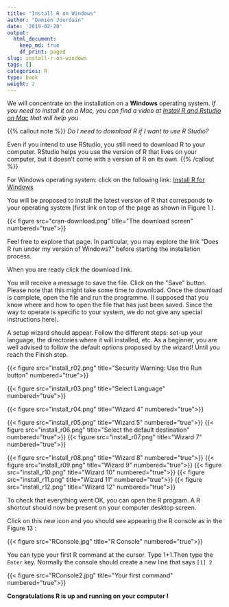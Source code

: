 ```yaml
---
title: "Install R on Windows"
author: "Damien Jourdain"
date: '2019-02-20'
output:
  html_document:
    keep_md: true
    df_print: paged
slug: install-r-on-windows
tags: []
categories: R
type: book
weight: 2
---
```



We will concentrate on the installation on a **Windows** operating system. *If you need to install it on a Mac, you can find a video at <a href="https://youtu.be/GFImMj1lMRI" target="_blank">Install R and Rstudio on Mac</a> that will help you*

{{% callout note %}}
*Do I need to download R if I want to use R Studio?*

Even if you intend to use RStudio, you still need to download R to your computer. RStudio helps you use the version of R that lives on your computer, but it doesn't come with a version of R on its own.
{{% /callout %}}

For Windows operating system: click on the following link: <a href="https://cran.r-project.org/bin/windows/base/" target="_blank">Install R for Windows</a>

You will be proposed to install the latest version of R that corresponds to your operating system (first link on top of the page as shown in Figure 1 ).

{{< figure src="cran-download.png" title="The download screen" numbered="true">}}

Feel free to explore that page. In particular, you may explore the link "Does R run under my version of Windows?" before starting the installation process.

When you are ready click the download link.

You will receive a message to save the file. Click on the "Save" button. Please note that this might take some time to download. Once the download is complete, open the file and run the programme. (I supposed that you know where and how to open the file that has just been saved. Since the way to operate is specific to your system, we do not give any special instructions here).

A setup wizard should appear. Follow the different steps: set-up your language, the directories where it will installed, etc. As a beginner, you are well advised to follow the default options proposed by the wizard! Until you reach the Finish step.

{{< figure src="install_r02.png" title="Security Warning: Use the Run button" numbered="true">}}

{{< figure src="install_r03.png" title="Select Language" numbered="true">}}

{{< figure src="install_r04.png" title="Wizard 4" numbered="true">}}

{{< figure src="install_r05.png" title="Wizard 5" numbered="true">}}
{{< figure src="install_r06.png" title="Select the default destination" numbered="true">}}
{{< figure src="install_r07.png" title="Wizard 7" numbered="true">}}

{{< figure src="install_r08.png" title="Wizard 8" numbered="true">}}
{{< figure src="install_r09.png" title="Wizard 9" numbered="true">}}
{{< figure src="install_r10.png" title="Wizard 10" numbered="true">}}
{{< figure src="install_r11.png" title="Wizard 11" numbered="true">}}
{{< figure src="install_r12.png" title="Wizard 12" numbered="true">}}


To check that everything went OK, you can open the R program. A R shortcut should now be present on your computer desktop screen.

Click on this new icon and you should see appearing the R console as in the Figure  13 :

{{< figure src="RConsole.jpg" title="R Console" numbered="true">}}


You can type your first R command at the cursor. Type 1+1.Then type the `Enter` key. Normally the console should create a new line that says `[1] 2`

{{< figure src="RConsole2.jpg" title="Your first command" numbered="true">}}

**Congratulations R is up and running on your computer !**



